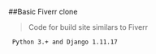##Basic Fiverr clone

>Code for build site similars to Fiverr
 ```
  Python 3.+ and Django 1.11.17
 ```
